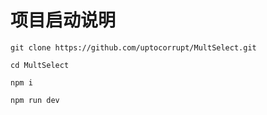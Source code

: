 # 项目启动说明

```
git clone https://github.com/uptocorrupt/MultSelect.git
```
```
cd MultSelect
```
```
npm i
```
```
npm run dev
```

